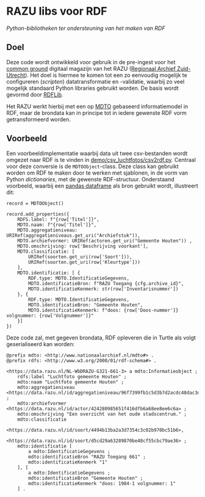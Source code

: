 # RAZU libs voor RDF

*Python-bibliotheken ter ondersteuning van het maken van RDF*

## Doel

Deze code wordt ontwikkeld voor gebruik in de pre-ingest voor het [common ground](https://commonground.nl/) digitaal magazijn van het RAZU ([Regionaal Archief Zuid-Utrecht](https://www.razu.nl/)). Het doel is hiermee te komen tot een zo eenvoudig mogelijk te configureren (*scripten*) datatransformatie en -validatie, waarbij zo veel mogelijk standaard Python libraries gebruikt worden. De basis wordt gevormd door [RDFLib](https://rdflib.readthedocs.io/).

Het RAZU werkt hierbij met een op [MDTO](https://www.nationaalarchief.nl/archiveren/mdto) gebaseerd informatiemodel in RDF, maar de brondata kan in principe tot in iedere gewenste RDF vorm getransformeerd worden.

## Voorbeeld

Een voorbeeldimplementatie waarbij data uit twee csv-bestanden wordt omgezet naar RDF is te vinden in [demo/csv_luchtfotos/csv2rdf.py](./razu/demo/csv_luchtfotos/csv2rdf.py). Centraal voor deze conversie is de `MDTOObject`-class. Deze class kan gebruikt worden om RDF te maken door te werken met sjablonen, in de vorm van Python *dictionaries*, met de gewenste RDF-structuur. Onderstaand voorbeeld, waarbij een [pandas dataframe](https://pandas.pydata.org/) als bron gebruikt wordt, illustreert dit:


    record = MDTOObject()

    record.add_properties({
        RDFS.label: f"{row['Titel']}",
        MDTO.naam: f"{row['Titel']}",
        MDTO.aggregatieniveau: URIRef(aggregatieniveaus.get_uri("Archiefstuk")), 
        MDTO.archiefvormer: URIRef(actoren.get_uri("Gemeente Houten")) ,
        MDTO.omschrijving: row['Beschrijving voorkant'],
        MDTO.classificatie: [
            URIRef(soorten.get_uri(row['Soort'])), 
            URIRef(soorten.get_uri(row['Kleurtype']))
        ],
        MDTO.identificatie: [ {
            RDF.type: MDTO.IdentificatieGegevens,
            MDTO.identificatieBron: f"RAZU Toegang {cfg.archive_id}",
            MDTO.identificatieKenmerk: str(row['Inventarisnummer']) 
        }, {
            RDF.type: MDTO.IdentificatieGegevens,
            MDTO.identificatieBron: "Gemeente Houten",
            MDTO.identificatieKenmerk: f"doos: {row['Doos-nummer']} volgnummer: {row['Volgnummer']}" 
        }]
    })

Deze code zal, met gegeven brondata, RDF opleveren die in Turtle als volgt geserialiseerd kan worden:

    @prefix mdto: <http://www.nationaalarchief.nl/mdto#> .
    @prefix rdfs: <http://www.w3.org/2000/01/rdf-schema#> .
    
    <https://data.razu.nl/NL-WbDRAZU-G321-661-3> a mdto:Informatieobject ;
        rdfs:label "Luchtfoto gemeente Houten" ;
        mdto:naam "Luchtfoto gemeente Houten" ;
        mdto:aggregatieniveau <https://data.razu.nl/id/aggregatieniveau/96f7399fb1c5d3b7d2acdc48dac3d71e> ;
        mdto:archiefvormer <https://data.razu.nl/id/actor/424280985651f416dfb6a68ee8ee6c6a> ;
        mdto:omschrijving "Een overzicht van het oude stadscentrum." ;
        mdto:classificatie 
            <https://data.razu.nl/id/soort/4494b13ba2a3d7354c3c02b970bc51b6>,
            <https://data.razu.nl/id/soort/d5cd29a63289870be48cf55cbc79ae36> ;
        mdto:identificatie [ 
            a mdto:IdentificatieGegevens ;
            mdto:identificatieBron "RAZU Toegang 661" ;
            mdto:identificatieKenmerk "1" 
        ], [ 
            a mdto:IdentificatieGegevens ;
            mdto:identificatieBron "Gemeente Houten" ;
            mdto:identificatieKenmerk "doos: 1984-1 volgnummer: 1" 
        ] .

    



